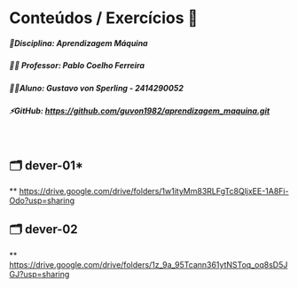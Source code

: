 # Conteúdos / Exercícios :bookmark_tabs:

##### :blue_book:Disciplina: Aprendizagem Máquina

##### :man_teacher: Professor: Pablo Coelho Ferreira

##### :man_student:Aluno: Gustavo von Sperling - 2414290052

##### :zap:GitHub: <https://github.com/guvon1982/aprendizagem_maquina.git>

<br> 

## :card_index_dividers: **dever-01***

** https://drive.google.com/drive/folders/1w1ityMm83RLFgTc8QljxEE-1A8Fi-Odo?usp=sharing



## :card_index_dividers: **dever-02**

** https://drive.google.com/drive/folders/1z_9a_95Tcann361ytNSToq_oq8sD5JGJ?usp=sharing
